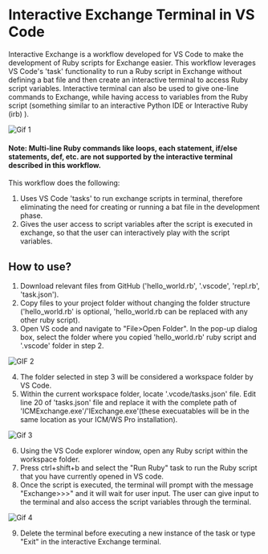 # Interactive Exchange Terminal in VS Code
Interactive Exchange is a workflow developed for VS Code to make the development of Ruby scripts for Exchange easier. This workflow leverages VS Code's 'task' functionality to run a Ruby script in Exchange without defining a bat file and then create an interactive terminal to access Ruby script variables. Interactive terminal can also be used to give one-line commands to Exchange, while having access to variables from the Ruby script (something similar to an interactive Python IDE or Interactive Ruby (irb) ).

![Gif 1](gif004.gif)

#### Note: Multi-line Ruby commands like loops, each statement, if/else statements, def, etc. are not supported by the interactive terminal described in this workflow.

This workflow does the following:
1. Uses VS Code 'tasks' to run exchange scripts in terminal, therefore eliminating the need for creating or running a bat file in the development phase.
2. Gives the user access to script variables after the script is executed in exchange, so that the user can interactively play with the script variables.

## How to use?
1. Download relevant files from GitHub ('hello_world.rb', '.vscode', 'repl.rb', 'task.json').
2. Copy files to your project folder without changing the folder structure ('hello_world.rb' is optional, 'hello_world.rb can be replaced with any other ruby script).
3. Open VS code and navigate to "File>Open Folder". In the pop-up dialog box, select the folder where you copied 'hello_world.rb' ruby script and '.vscode' folder in step 2.

![GIF 2](gif001.gif)

4. The folder selected in step 3 will be considered a workspace folder by VS Code. 
5. Within the current workspace folder, locate '.vcode/tasks.json' file. Edit line 20 of 'tasks.json' file and replace it with the complete path of 'ICMExchange.exe'/'IExchange.exe'(these execuatables will be in the same location as your ICM/WS Pro installation).

![Gif 3](gif002.gif)

6. Using the VS Code explorer window, open any Ruby script within the workspace folder.
7. Press ctrl+shift+b and select the "Run Ruby" task to run the Ruby script that you have currently opened in VS code.
8. Once the script is executed, the terminal will prompt with the message "Exchange>>>" and it will wait for user input. The user can give input to the terminal and also access the script variables through the terminal.

![Gif 4](gif003.gif)

9. Delete the terminal before executing a new instance of the task or type "Exit" in the interactive Exchange terminal.
